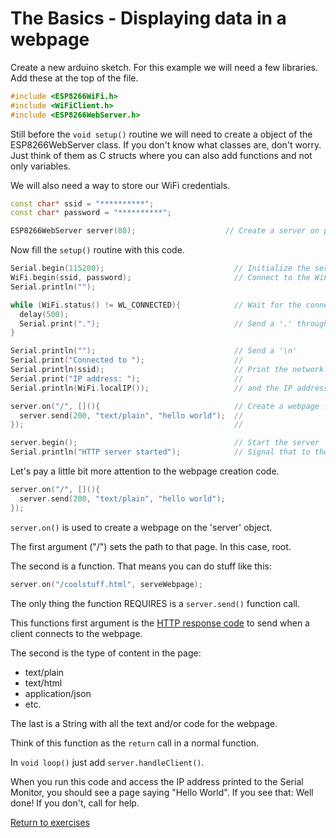 # The Basics - Displaying data in a webpage

Create a new arduino sketch. For this example we will need a few libraries.
Add these at the top of the file.

```c++
#include <ESP8266WiFi.h>
#include <WiFiClient.h>
#include <ESP8266WebServer.h>
```

Still before the <code>void setup()</code> routine we will need to create a object of the ESP8266WebServer class.
If you don't know what classes are, don't worry. Just think of them as C structs where you can also add functions and not only variables.

We will also need a way to store our WiFi credentials.

```c++
const char* ssid = "**********";
const char* password = "**********";

ESP8266WebServer server(80);					// Create a server on port 80
```

Now fill the <code>setup()</code> routine with this code.

```c++
Serial.begin(115200);                             // Initialize the serial bus with a 115200 baud rate. This will allow us to send data back to the computer through the USB cable
WiFi.begin(ssid, password);                       // Connect to the WiFi network set in the code above.
Serial.println("");

while (WiFi.status() != WL_CONNECTED){            // Wait for the connection to be established.
  delay(500);
  Serial.print(".");                              // Send a '.' through the serial bus while we wait.
}

Serial.println("");                               // Send a '\n'
Serial.print("Connected to ");                    // 
Serial.println(ssid);                             // Print the network the board connected to 
Serial.print("IP address: ");                     //
Serial.println(WiFi.localIP());                   // and the IP address it recieved from the DHCP server

server.on("/", [](){                              // Create a webpage for the server
  server.send(200, "text/plain", "hello world");  //
});                                               //

server.begin();                                   // Start the server
Serial.println("HTTP server started");            // Signal that to the PC
```

Let's pay a little bit more attention to the webpage creation code.

```c++
server.on("/", [](){
  server.send(200, "text/plain", "hello world");
});	
```

<code>server.on()</code> is used to create a webpage on the 'server' object.

The first argument ("/") sets the path to that page. In this case, root.

The second is a function. That means you can do stuff like this:

```c++
server.on("/coolstuff.html", serveWebpage);	
```

The only thing the function REQUIRES is a <code>server.send()</code> function call.

This functions first argument is the [HTTP response code](https://en.wikipedia.org/wiki/List_of_HTTP_status_codes) to send when a client connects to the webpage.

The second is the type of content in the page:
 * text/plain
 * text/html
 * application/json
 * etc.

The last is a String with all the text and/or code for the webpage.

Think of this function as the <code>return</code> call in a normal function.

In <code>void loop()</code> just add <code>server.handleClient()</code>.

When you run this code and access the IP address printed to the Serial Monitor, you should see a page saying "Hello World".
If you see that: Well done!
If you don't, call for help.

[Return to exercises](./)